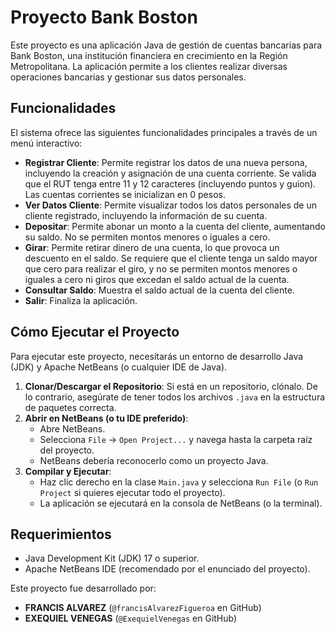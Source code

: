 # Proyecto Bank Boston

Este proyecto es una aplicación Java de gestión de cuentas bancarias para Bank Boston, una institución financiera en crecimiento en la Región Metropolitana. La aplicación permite a los clientes realizar diversas operaciones bancarias y gestionar sus datos personales.

## Funcionalidades

El sistema ofrece las siguientes funcionalidades principales a través de un menú interactivo:

* **Registrar Cliente**: Permite registrar los datos de una nueva persona, incluyendo la creación y asignación de una cuenta corriente. Se valida que el RUT tenga entre 11 y 12 caracteres (incluyendo puntos y guion). Las cuentas corrientes se inicializan en 0 pesos.
* **Ver Datos Cliente**: Permite visualizar todos los datos personales de un cliente registrado, incluyendo la información de su cuenta.
* **Depositar**: Permite abonar un monto a la cuenta del cliente, aumentando su saldo. No se permiten montos menores o iguales a cero.
* **Girar**: Permite retirar dinero de una cuenta, lo que provoca un descuento en el saldo. Se requiere que el cliente tenga un saldo mayor que cero para realizar el giro, y no se permiten montos menores o iguales a cero ni giros que excedan el saldo actual de la cuenta.
* **Consultar Saldo**: Muestra el saldo actual de la cuenta del cliente.
* **Salir**: Finaliza la aplicación.

## Cómo Ejecutar el Proyecto

Para ejecutar este proyecto, necesitarás un entorno de desarrollo Java (JDK) y Apache NetBeans (o cualquier IDE de Java).

1.  **Clonar/Descargar el Repositorio**: Si está en un repositorio, clónalo. De lo contrario, asegúrate de tener todos los archivos `.java` en la estructura de paquetes correcta.
2.  **Abrir en NetBeans (o tu IDE preferido)**:
    * Abre NetBeans.
    * Selecciona `File` -> `Open Project...` y navega hasta la carpeta raíz del proyecto.
    * NetBeans debería reconocerlo como un proyecto Java.
3.  **Compilar y Ejecutar**:
    * Haz clic derecho en la clase `Main.java` y selecciona `Run File` (o `Run Project` si quieres ejecutar todo el proyecto).
    * La aplicación se ejecutará en la consola de NetBeans (o la terminal).

## Requerimientos

* Java Development Kit (JDK) 17 o superior.
* Apache NetBeans IDE (recomendado por el enunciado del proyecto).

Este proyecto fue desarrollado por:

* **FRANCIS ALVAREZ** (`@francisAlvarezFigueroa` en GitHub)
* **EXEQUIEL VENEGAS** (`@ExequielVenegas` en GitHub)